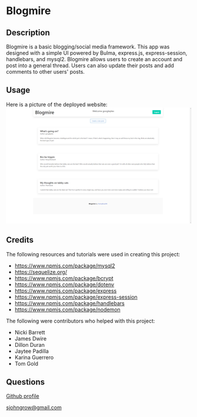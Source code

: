 # Blogmire

## Description
Blogmire is a basic blogging/social media framework. This app was designed with a simple UI powered by Bulma, express.js, express-session, handlebars, and mysql2. Blogmire allows users to create an account and post into a general thread. Users can also update their posts and add comments to other users' posts.

## Usage
Here is a picture of the deployed website:
![picture of Blogmire](./screenshot.png)

## Credits
The following resources and tutorials were used in creating this project:

* https://www.npmjs.com/package/mysql2
* https://sequelize.org/
* https://www.npmjs.com/package/bcrypt
* https://www.npmjs.com/package/dotenv
* https://www.npmjs.com/package/express
* https://www.npmjs.com/package/express-session
* https://www.npmjs.com/package/handlebars
* https://www.npmjs.com/package/nodemon

The following were contributors who helped with this project:

* Nicki Barrett
* James Dwire
* Dillon Duran
* Jaytee Padilla
* Karina Guerrero
* Tom Gold

## Questions
[Github profile](https://github.com/HoneyBuzz94)

sjohngrow@gmail.com

